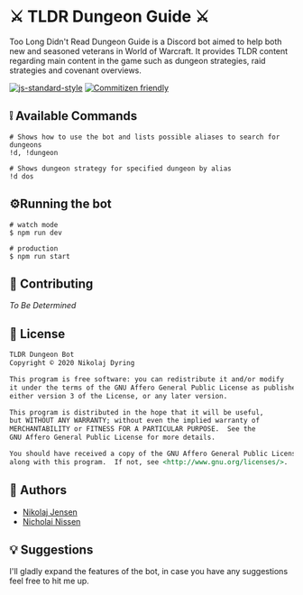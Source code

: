 # ⚔️ TLDR Dungeon Guide ⚔️
Too Long Didn't Read Dungeon Guide is a Discord bot aimed to help both new and seasoned veterans in World of Warcraft. It provides TLDR content regarding main content in the game such as dungeon strategies, raid strategies and covenant overviews. 

[![js-standard-style](https://img.shields.io/badge/code_style-standard-brightgreen.svg)](http://standardjs.com)
[![Commitizen friendly](https://img.shields.io/badge/commitizen-friendly-brightgreen.svg)](http://commitizen.github.io/cz-cli/)

## ❕ Available Commands
```
# Shows how to use the bot and lists possible aliases to search for dungeons
!d, !dungeon

# Shows dungeon strategy for specified dungeon by alias
!d dos
```
## ⚙️Running the bot
```
# watch mode
$ npm run dev

# production
$ npm run start
```
## 🤙 Contributing
*To Be Determined*

## 📒 License

```md
TLDR Dungeon Bot
Copyright © 2020 Nikolaj Dyring

This program is free software: you can redistribute it and/or modify
it under the terms of the GNU Affero General Public License as published by the Free Software Foundation,
either version 3 of the License, or any later version.

This program is distributed in the hope that it will be useful,
but WITHOUT ANY WARRANTY; without even the implied warranty of
MERCHANTABILITY or FITNESS FOR A PARTICULAR PURPOSE.  See the
GNU Affero General Public License for more details.

You should have received a copy of the GNU Affero General Public License
along with this program.  If not, see <http://www.gnu.org/licenses/>.
```
## 🙏 Authors
- [Nikolaj Jensen](https://github.com/NikoDyring)
- [Nicholai Nissen](https://github.com/Nicholaiii)

## 💡 Suggestions
I'll gladly expand the features of the bot, in case you have any suggestions feel free to hit me up. 
